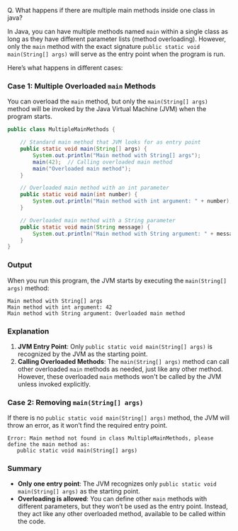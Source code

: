 Q. What happens if there are multiple main methods inside one class in java?

In Java, you can have multiple methods named `main` within a single class as long as they have different parameter lists (method overloading). 
However, only the `main` method with the exact signature `public static void main(String[] args)` will serve as the entry point when the program is run.

Here’s what happens in different cases:

### Case 1: Multiple Overloaded `main` Methods
You can overload the `main` method, but only the `main(String[] args)` method will be invoked by the Java Virtual Machine (JVM) when the program starts.

```java
public class MultipleMainMethods {

    // Standard main method that JVM looks for as entry point
    public static void main(String[] args) {
        System.out.println("Main method with String[] args");
        main(42);  // Calling overloaded main method
        main("Overloaded main method");
    }

    // Overloaded main method with an int parameter
    public static void main(int number) {
        System.out.println("Main method with int argument: " + number);
    }

    // Overloaded main method with a String parameter
    public static void main(String message) {
        System.out.println("Main method with String argument: " + message);
    }
}
```

### Output
When you run this program, the JVM starts by executing the `main(String[] args)` method:

```plaintext
Main method with String[] args
Main method with int argument: 42
Main method with String argument: Overloaded main method
```

### Explanation
1. **JVM Entry Point**: Only `public static void main(String[] args)` is recognized by the JVM as the starting point.
2. **Calling Overloaded Methods**: The `main(String[] args)` method can call other overloaded `main` methods as needed, just like any other method. However, these overloaded `main` methods won't be called by the JVM unless invoked explicitly.

### Case 2: Removing `main(String[] args)`
If there is no `public static void main(String[] args)` method, the JVM will throw an error, as it won’t find the required entry point.

```plaintext
Error: Main method not found in class MultipleMainMethods, please define the main method as:
   public static void main(String[] args)
```

### Summary
- **Only one entry point**: The JVM recognizes only `public static void main(String[] args)` as the starting point.
- **Overloading is allowed**: You can define other `main` methods with different parameters, but they won’t be used as the entry point. Instead, they act like any other overloaded method, available to be called within the code.